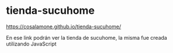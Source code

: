 # tienda-sucuhome

https://cosalamone.github.io/tienda-sucuhome/

En ese link podrán ver la tienda de sucuhome, la misma fue creada utilizando JavaScript

